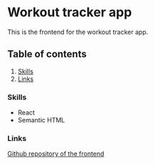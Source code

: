 # Workout tracker app

This is the frontend for the workout tracker app.

## Table of contents

1.  [Skills](#skills)
2.  [Links](#links)

### Skills

- React
- Semantic HTML

### Links

[Github repository of the frontend](https://github.com/AlexCiobanu47/WorkoutApp-client)
